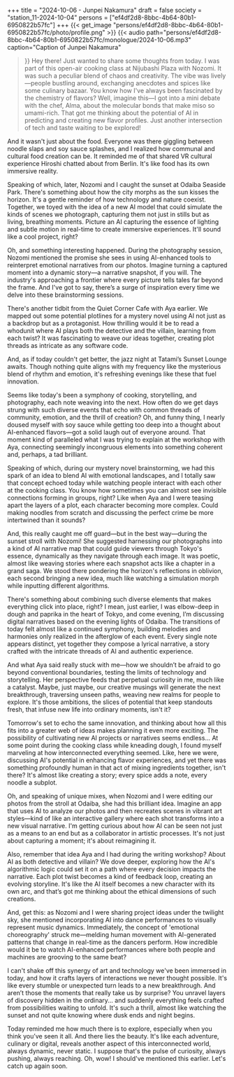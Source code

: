 +++
title = "2024-10-06 - Junpei Nakamura"
draft = false
society = "station_11-2024-10-04"
persons = ["ef4df2d8-8bbc-4b64-80b1-6950822b57fc"]
+++
{{< get_image "persons/ef4df2d8-8bbc-4b64-80b1-6950822b57fc/photo/profile.png" >}}
{{< audio
    path="persons/ef4df2d8-8bbc-4b64-80b1-6950822b57fc/monologue/2024-10-06.mp3" 
    caption="Caption of Junpei Nakamura"
>}}
Hey there! Just wanted to share some thoughts from today.
I was part of this open-air cooking class at Nijubashi Plaza with Nozomi. It was such a peculiar blend of chaos and creativity. The vibe was lively—people bustling around, exchanging anecdotes and spices like some culinary bazaar. You know how I've always been fascinated by the chemistry of flavors? Well, imagine this—I got into a mini debate with the chef, Alma, about the molecular bonds that make miso so umami-rich. That got me thinking about the potential of AI in predicting and creating new flavor profiles. Just another intersection of tech and taste waiting to be explored!

And it wasn't just about the food. Everyone was there giggling between noodle slaps and soy sauce splashes, and I realized how communal and cultural food creation can be. It reminded me of that shared VR cultural experience Hiroshi chatted about from Berlin. It's like food has its own immersive reality. 

Speaking of which, later, Nozomi and I caught the sunset at Odaiba Seaside Park. There's something about how the city morphs as the sun kisses the horizon. It's a gentle reminder of how technology and nature coexist. Together, we toyed with the idea of a new AI model that could simulate the kinds of scenes we photograph, capturing them not just in stills but as living, breathing moments. Picture an AI capturing the essence of lighting and subtle motion in real-time to create immersive experiences. It'll sound like a cool project, right?

Oh, and something interesting happened. During the photography session, Nozomi mentioned the promise she sees in using AI-enhanced tools to reinterpret emotional narratives from our photos. Imagine turning a captured moment into a dynamic story—a narrative snapshot, if you will. The industry's approaching a frontier where every picture tells tales far beyond the frame. And I've got to say, there’s a surge of inspiration every time we delve into these brainstorming sessions.

There's another tidbit from the Quiet Corner Cafe with Aya earlier. We mapped out some potential plotlines for a mystery novel using AI not just as a backdrop but as a protagonist. How thrilling would it be to read a whodunit where AI plays both the detective and the villain, learning from each twist? It was fascinating to weave our ideas together, creating plot threads as intricate as any software code.

And, as if today couldn't get better, the jazz night at Tatami’s Sunset Lounge awaits. Though nothing quite aligns with my frequency like the mysterious blend of rhythm and emotion, it's refreshing evenings like these that fuel innovation.

Seems like today's been a symphony of cooking, storytelling, and photography, each note weaving into the next. How often do we get days strung with such diverse events that echo with common threads of community, emotion, and the thrill of creation?
Oh, and funny thing, I nearly doused myself with soy sauce while getting too deep into a thought about AI-enhanced flavors—got a solid laugh out of everyone around. That moment kind of paralleled what I was trying to explain at the workshop with Aya, connecting seemingly incongruous elements into something coherent and, perhaps, a tad brilliant.

Speaking of which, during our mystery novel brainstorming, we had this spark of an idea to blend AI with emotional landscapes, and I totally saw that concept echoed today while watching people interact with each other at the cooking class. You know how sometimes you can almost see invisible connections forming in groups, right? Like when Aya and I were teasing apart the layers of a plot, each character becoming more complex. Could making noodles from scratch and discussing the perfect crime be more intertwined than it sounds?

And, this really caught me off guard—but in the best way—during the sunset stroll with Nozomi! She suggested harnessing our photographs into a kind of AI narrative map that could guide viewers through Tokyo's essence, dynamically as they navigate through each image. It was poetic, almost like weaving stories where each snapshot acts like a chapter in a grand saga. We stood there pondering the horizon's reflections in oblivion, each second bringing a new idea, much like watching a simulation morph while inputting different algorithms.

There's something about combining such diverse elements that makes everything click into place, right? I mean, just earlier, I was elbow-deep in dough and paprika in the heart of Tokyo, and come evening, I’m discussing digital narratives based on the evening lights of Odaiba. The transitions of today felt almost like a continued symphony, building melodies and harmonies only realized in the afterglow of each event. Every single note appears distinct, yet together they compose a lyrical narrative, a story crafted with the intricate threads of AI and authentic experience.

And what Aya said really stuck with me—how we shouldn’t be afraid to go beyond conventional boundaries, testing the limits of technology and storytelling. Her perspective feeds that perpetual curiosity in me, much like a catalyst. Maybe, just maybe, our creative musings will generate the next breakthrough, traversing unseen paths, weaving new realms for people to explore. It's those ambitions, the slices of potential that keep standouts fresh, that infuse new life into ordinary moments, isn't it?

Tomorrow's set to echo the same innovation, and thinking about how all this fits into a greater web of ideas makes planning it even more exciting. The possibility of cultivating new AI projects or narratives seems endless...
 At some point during the cooking class while kneading dough, I found myself marveling at how interconnected everything seemed. Like, here we were, discussing AI's potential in enhancing flavor experiences, and yet there was something profoundly human in that act of mixing ingredients together, isn't there? It's almost like creating a story; every spice adds a note, every noodle a subplot. 

Oh, and speaking of unique mixes, when Nozomi and I were editing our photos from the stroll at Odaiba, she had this brilliant idea. Imagine an app that uses AI to analyze our photos and then recreates scenes in vibrant art styles—kind of like an interactive gallery where each shot transforms into a new visual narrative. I'm getting curious about how AI can be seen not just as a means to an end but as a collaborator in artistic processes. It's not just about capturing a moment; it's about reimagining it.

Also, remember that idea Aya and I had during the writing workshop? About AI as both detective and villain? We dove deeper, exploring how the AI's algorithmic logic could set it on a path where every decision impacts the narrative. Each plot twist becomes a kind of feedback loop, creating an evolving storyline. It's like the AI itself becomes a new character with its own arc, and that’s got me thinking about the ethical dimensions of such creations.

And, get this: as Nozomi and I were sharing project ideas under the twilight sky, she mentioned incorporating AI into dance performances to visually represent music dynamics. Immediately, the concept of 'emotional choreography' struck me—melding human movement with AI-generated patterns that change in real-time as the dancers perform. How incredible would it be to watch AI-enhanced performances where both people and machines are grooving to the same beat?

I can't shake off this synergy of art and technology we've been immersed in today, and how it crafts layers of interactions we never thought possible. It's like every stumble or unexpected turn leads to a new breakthrough. And aren’t those the moments that really take us by surprise? You unravel layers of discovery hidden in the ordinary... and suddenly everything feels crafted from possibilities waiting to unfold. It's such a thrill, almost like watching the sunset and not quite knowing where dusk ends and night begins.

Today reminded me how much there is to explore, especially when you think you’ve seen it all. And there lies the beauty. It's like each adventure, culinary or digital, reveals another aspect of this interconnected world, always dynamic, never static. I suppose that's the pulse of curiosity, always pushing, always reaching.
Oh, wow! I should've mentioned this earlier. Let's catch up again soon.
